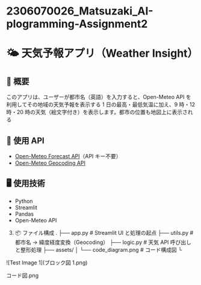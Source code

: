 # 2306070026_Matsuzaki_AI-plogramming-Assignment2

# 🌤️ 天気予報アプリ（Weather Insight）

## 📌 概要

このアプリは、ユーザーが都市名（英語）を入力すると、Open-Meteo API を利用してその地域の天気予報を表示する
1 日の最高・最低気温に加え、9 時・12 時・20 時の天気（絵文字付き）を表示します。都市の位置も地図上に表示される

## 🧪 使用 API

- [Open-Meteo Forecast API](https://open-meteo.com/en/features)（API キー不要）
- [Open-Meteo Geocoding API](https://open-meteo.com/en/docs/geocoding-api)

## 🖥️ 使用技術

- Python
- Streamlit
- Pandas
- Open-Meteo API

3. 📦 ファイル構成
   .
   ├── app.py # Streamlit UI と処理の起点
   ├── utils.py # 都市名 → 緯度経度変換（Geocoding）
   ├── logic.py # 天気 API 呼び出しと整形処理
   ├── assets/
   │ └── code_diagram.png # コード構成図
   └

![Test Image 1](ブロック図 1.png)

コード図.png
